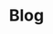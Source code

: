 ---
title: "Blog"
description: "this is meta description"
draft: false
bg_image: "images/value-stream.jpg"
---